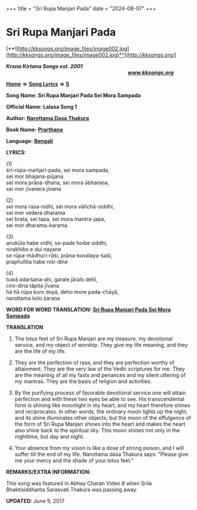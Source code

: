 +++
title = "Sri Rupa Manjari Pada"
date = "2024-08-07"
+++

# Sri Rupa Manjari Pada
[**![http://kksongs.org/image_files/image002.jpg](http://kksongs.org/image_files/image002.jpg)**](http://kksongs.org/)

**_Krsna Kirtana Songs est. 2001_**                                                                                                                                                **_www.kksongs.org_**

[**Home**](http://kksongs.org/) **⇒** [**Song Lyrics**](http://kksongs.org/lyrics.html) **⇒** [**S**](http://kksongs.org/songs/song_s.html)

**Song Name: Sri Rupa Manjari Pada Sei Mora Sampada**

**Official Name: Lalasa Song 1**

**Author:** [**Narottama Dasa Thakura**](http://kksongs.org/authors/list/narottama.html)

**Book Name:** [**Prarthana**](http://kksongs.org/authors/literature/prarthana.html)

**Language:** [**Bengali**](http://kksongs.org/language/list/bengali.html)

**LYRICS:**

(1)  
śrī-rūpa-mañjarī-pada, sei mora sampada,  
sei mor bhajana-pūjana  
sei mora prāṇa-dhana, sei mora ābharaṇa,  
sei mor jīvanera jīvana

(2)  
sei mora rasa-nidhi, sei mora vāñchā-siddhi,  
sei mor vedera dharama  
sei brata, sei tapa, sei mora mantra-japa,  
sei mor dharama-karama

(3)  
anukūla habe vidhi, se-pade hoibe siddhi,  
nirakhibo e dui nayane  
se rūpa-mādhurī-rāśi, prāṇa-kuvalaya-śaśi,  
praphullita habe niśi-dine

(4)  
tuwā adarśana-ahi, garale jāralo dehī,  
ciro-dina tāpita jīvana  
hā hā rūpa koro doyā, deho more pada-chāyā,  
narottama loilo śaraṇa

**WORD FOR WORD TRANSLATION: [Sri Rupa Manjari Pada Sei Mora Sampada](http://kksongs.org/synonym/s/srirupamanjaripada.html)**

**TRANSLATION**

1) The lotus feet of Sri Rupa Manjari are my treasure, my devotional service, and my object of worship. They give my life meaning, and they are the life of my life.

2) They are the perfection of rasa, and they are perfection worthy of attainment. They are the very law of the Vedlc scriptures for me. They are the meaning of all my fasts and penances and my silent uttering of my mantras. They are the basis of religion and activities.

3) By the purifying process of favorable devotional service one will attain perfection and with these two eyes be able to see. His transcendental form is shining like moonlight in my heart, and my heart therefore shines and reciprocates. In other words, the ordinary moon lights up the night, and its shine illuminates other objects; but the moon of the effulgence of the form of Sri Rupa Manjari shines into the heart and makes the heart also shine back to the spiritual sky. This moon shines not only in the nighttime, but day and night.

4) Your absence from my vision is like a dose of strong poison, and I will suffer till the end of my life. Narottama dasa Thakura says: "Please give me your mercy and the shade of your lotus feet."

**REMARKS/EXTRA INFORMATION:**

This song was featured in Abhay Charan Video 8 when Srila Bhaktisiddhanta Sarasvati Thakura was passing away.

**UPDATED:** June 9, 2017